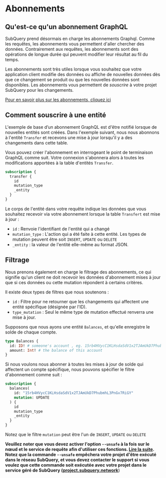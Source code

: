 # Abonnements

## Qu'est-ce qu'un abonnement GraphQL

SubQuery prend désormais en charge les abonnements Graphql. Comme les requêtes, les abonnements vous permettent d'aller chercher des données. Contrairement aux requêtes, les abonnements sont des opérations de longue durée qui peuvent modifier leur résultat au fil du temps.

Les abonnements sont très utiles lorsque vous souhaitez que votre application client modifie des données ou affiche de nouvelles données dès que ce changement se produit ou que les nouvelles données sont disponibles. Les abonnements vous permettent de *souscrire* à votre projet SubQuery pour les changements.

[Pour en savoir plus sur les abonnements, cliquez ici](https://www.apollographql.com/docs/react/data/subscriptions/)

## Comment souscrire à une entité

L'exemple de base d’un abonnement GraphQL est d'être notifié lorsque de nouvelles entités sont créées. Dans l'exemple suivant, nous nous abonnons à l'entité `Transfer` et recevons une mise à jour lorsqu'il y a des changements dans cette table.

Vous pouvez créer l'abonnement en interrogeant le point de terminaison GraphQL comme suit. Votre connexion s'abonnera alors à toutes les modifications apportées à la table d'entités `Transfer`.

```graphql
subscription {
  transfer {
    id
    mutation_type
    _entity
  }
}
```

Le corps de l'entité dans votre requête indique les données que vous souhaitez recevoir via votre abonnement lorsque la table `Transfert` est mise à jour :
- `id` : Renvoie l'identifiant de l'entité qui a changé
- `mutation_type` : L'action qui a été faite à cette entité. Les types de mutation peuvent être soit `INSERT`, `UPDATE` ou `DELETE`
- `_entity` : la valeur de l'entité elle-même au format JSON.

## Filtrage

Nous prenons également en charge le filtrage des abonnements, ce qui signifie qu'un client ne doit recevoir les données d'abonnement mises à jour que si ces données ou cette mutation répondent à certains critères.

Il existe deux types de filtres que nous soutenons :

- `id` : Filtre pour ne retourner que les changements qui affectent une entité spécifique (désignée par l'ID).
- `type_mutation` : Seul le même type de mutation effectué renverra une mise à jour.

Supposons que nous ayons une entité `Balances`, et qu'elle enregistre le solde de chaque compte.

```graphql
type Balances {
  id: ID! # someone's account , eg. 15rb4HVycC1KLHsdaSdV1x2TJAmUkD7PhubmhL3PnGv7RiGY
  amount: Int! # the balance of this account
}
```

Si nous voulons nous abonner à toutes les mises à jour de solde qui affectent un compte spécifique, nous pouvons spécifier le filtre d'abonnement comme suit :

```graphql
subscription {
  balances(
    id: "15rb4HVycC1KLHsdaSdV1x2TJAmUkD7PhubmhL3PnGv7RiGY"
    mutation: UPDATE
  ) {
    id
    mutation_type
    _entity
  }
}
```

Notez que le filtre `mutation` peut être l'un de `INSERT`, `UPDATE` ou `DELETE`

**Veuillez noter que vous devez activer l'option `--unsafe` à la fois sur le nœud et le service de requête afin d'utiliser ces fonctions. [Lire la suite](./references.md#unsafe-2). Notez que la commande `--unsafe` empêchera votre projet d'être exécuté dans le réseau SubQuery, et vous devez contacter le support si vous voulez que cette commande soit exécutée avec votre projet dans le service géré de SubQuery ([project.subquery.network](https://project.subquery.network)**)</strong>
